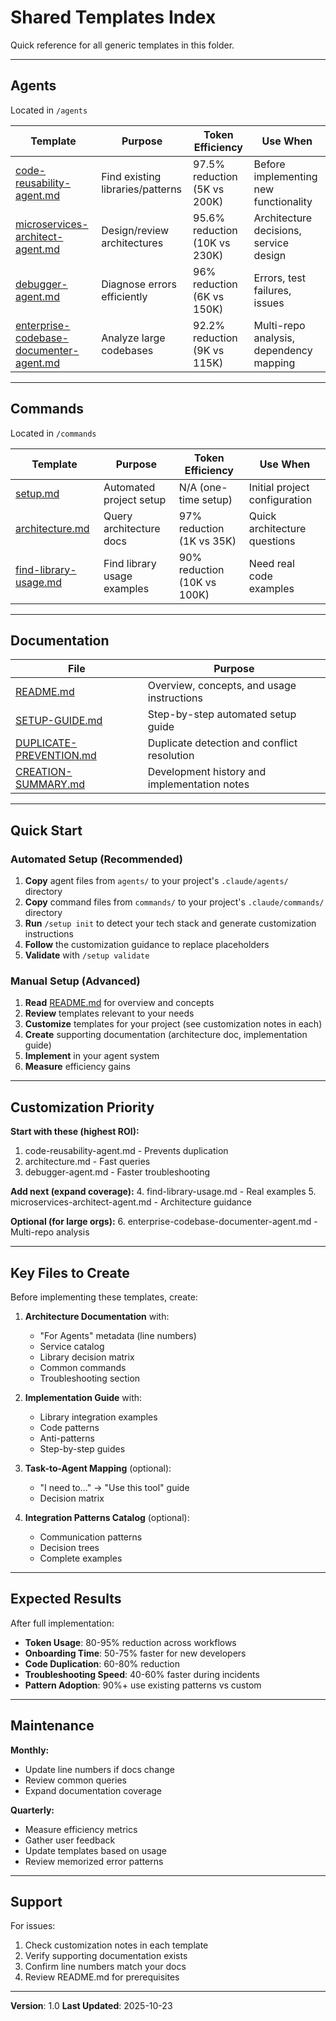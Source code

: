 # Shared Templates Index

Quick reference for all generic templates in this folder.

---

## Agents

Located in `/agents`

| Template | Purpose | Token Efficiency | Use When |
|----------|---------|------------------|----------|
| [code-reusability-agent.md](agents/code-reusability-agent.md) | Find existing libraries/patterns | 97.5% reduction (5K vs 200K) | Before implementing new functionality |
| [microservices-architect-agent.md](agents/microservices-architect-agent.md) | Design/review architectures | 95.6% reduction (10K vs 230K) | Architecture decisions, service design |
| [debugger-agent.md](agents/debugger-agent.md) | Diagnose errors efficiently | 96% reduction (6K vs 150K) | Errors, test failures, issues |
| [enterprise-codebase-documenter-agent.md](agents/enterprise-codebase-documenter-agent.md) | Analyze large codebases | 92.2% reduction (9K vs 115K) | Multi-repo analysis, dependency mapping |

---

## Commands

Located in `/commands`

| Template | Purpose | Token Efficiency | Use When |
|----------|---------|------------------|----------|
| [setup.md](commands/setup.md) | Automated project setup | N/A (one-time setup) | Initial project configuration |
| [architecture.md](commands/architecture.md) | Query architecture docs | 97% reduction (1K vs 35K) | Quick architecture questions |
| [find-library-usage.md](commands/find-library-usage.md) | Find library usage examples | 90% reduction (10K vs 100K) | Need real code examples |

---

## Documentation

| File | Purpose |
|------|---------|
| [README.md](README.md) | Overview, concepts, and usage instructions |
| [SETUP-GUIDE.md](SETUP-GUIDE.md) | Step-by-step automated setup guide |
| [DUPLICATE-PREVENTION.md](DUPLICATE-PREVENTION.md) | Duplicate detection and conflict resolution |
| [CREATION-SUMMARY.md](CREATION-SUMMARY.md) | Development history and implementation notes |

---

## Quick Start

### Automated Setup (Recommended)

1. **Copy** agent files from `agents/` to your project's `.claude/agents/` directory
2. **Copy** command files from `commands/` to your project's `.claude/commands/` directory
3. **Run** `/setup init` to detect your tech stack and generate customization instructions
4. **Follow** the customization guidance to replace placeholders
5. **Validate** with `/setup validate`

### Manual Setup (Advanced)

1. **Read** [README.md](README.md) for overview and concepts
2. **Review** templates relevant to your needs
3. **Customize** templates for your project (see customization notes in each)
4. **Create** supporting documentation (architecture doc, implementation guide)
5. **Implement** in your agent system
6. **Measure** efficiency gains

---

## Customization Priority

**Start with these (highest ROI):**
1. code-reusability-agent.md - Prevents duplication
2. architecture.md - Fast queries
3. debugger-agent.md - Faster troubleshooting

**Add next (expand coverage):**
4. find-library-usage.md - Real examples
5. microservices-architect-agent.md - Architecture guidance

**Optional (for large orgs):**
6. enterprise-codebase-documenter-agent.md - Multi-repo analysis

---

## Key Files to Create

Before implementing these templates, create:

1. **Architecture Documentation** with:
   - "For Agents" metadata (line numbers)
   - Service catalog
   - Library decision matrix
   - Common commands
   - Troubleshooting section

2. **Implementation Guide** with:
   - Library integration examples
   - Code patterns
   - Anti-patterns
   - Step-by-step guides

3. **Task-to-Agent Mapping** (optional):
   - "I need to..." → "Use this tool" guide
   - Decision matrix

4. **Integration Patterns Catalog** (optional):
   - Communication patterns
   - Decision trees
   - Complete examples

---

## Expected Results

After full implementation:

- **Token Usage**: 80-95% reduction across workflows
- **Onboarding Time**: 50-75% faster for new developers
- **Code Duplication**: 60-80% reduction
- **Troubleshooting Speed**: 40-60% faster during incidents
- **Pattern Adoption**: 90%+ use existing patterns vs custom

---

## Maintenance

**Monthly:**
- Update line numbers if docs change
- Review common queries
- Expand documentation coverage

**Quarterly:**
- Measure efficiency metrics
- Gather user feedback
- Update templates based on usage
- Review memorized error patterns

---

## Support

For issues:
1. Check customization notes in each template
2. Verify supporting documentation exists
3. Confirm line numbers match your docs
4. Review README.md for prerequisites

---

**Version**: 1.0
**Last Updated**: 2025-10-23
